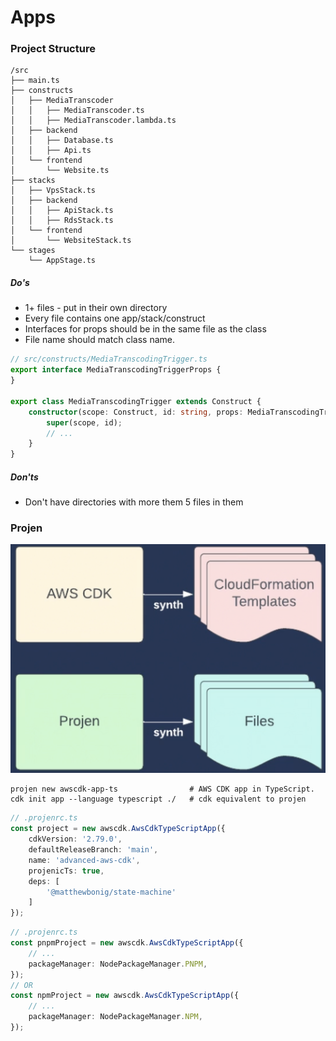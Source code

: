 # Apps
### Project Structure
```
/src
├── main.ts
├── constructs
│   ├── MediaTranscoder
│   │   ├── MediaTranscoder.ts
│   │   ├── MediaTranscoder.lambda.ts
│   ├── backend
│   │   ├── Database.ts
│   │   ├── Api.ts
│   └── frontend
│       └── Website.ts
├── stacks
│   ├── VpsStack.ts
│   ├── backend
│   │   ├── ApiStack.ts
│   │   ├── RdsStack.ts
│   └── frontend
│       └── WebsiteStack.ts
└── stages
    └── AppStage.ts
```

##### Do's
 - 1+ files - put in their own directory
 - Every file contains one app/stack/construct
 - Interfaces for props should be in the same file as the class
 - File name should match class name.
```ts
// src/constructs/MediaTranscodingTrigger.ts
export interface MediaTranscodingTriggerProps {
}

export class MediaTranscodingTrigger extends Construct {
    constructor(scope: Construct, id: string, props: MediaTranscodingTriggerProps) {
        super(scope, id);
        // ...
    }
}
```

##### Don'ts
 - Don't have directories with more them 5 files in them

### Projen
![projen](docs/img/projen-synth.png)
```shell
projen new awscdk-app-ts                # AWS CDK app in TypeScript.
cdk init app --language typescript ./   # cdk equivalent to projen
```
```typescript
// .projenrc.ts
const project = new awscdk.AwsCdkTypeScriptApp({
    cdkVersion: '2.79.0',
    defaultReleaseBranch: 'main',
    name: 'advanced-aws-cdk',
    projenicTs: true,
    deps: [
        '@matthewbonig/state-machine'
    ]
});
```
```typescript
// .projenrc.ts
const pnpmProject = new awscdk.AwsCdkTypeScriptApp({
    // ...
    packageManager: NodePackageManager.PNPM,
});
// OR
const npmProject = new awscdk.AwsCdkTypeScriptApp({
    // ...
    packageManager: NodePackageManager.NPM,
});
```